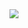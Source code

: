 <img src = "https://github.com/SuperSaiyanCoding/Bored-api/assets/112682624/a6c8ffd4-e73e-4788-9f2b-7d07372a5731">
